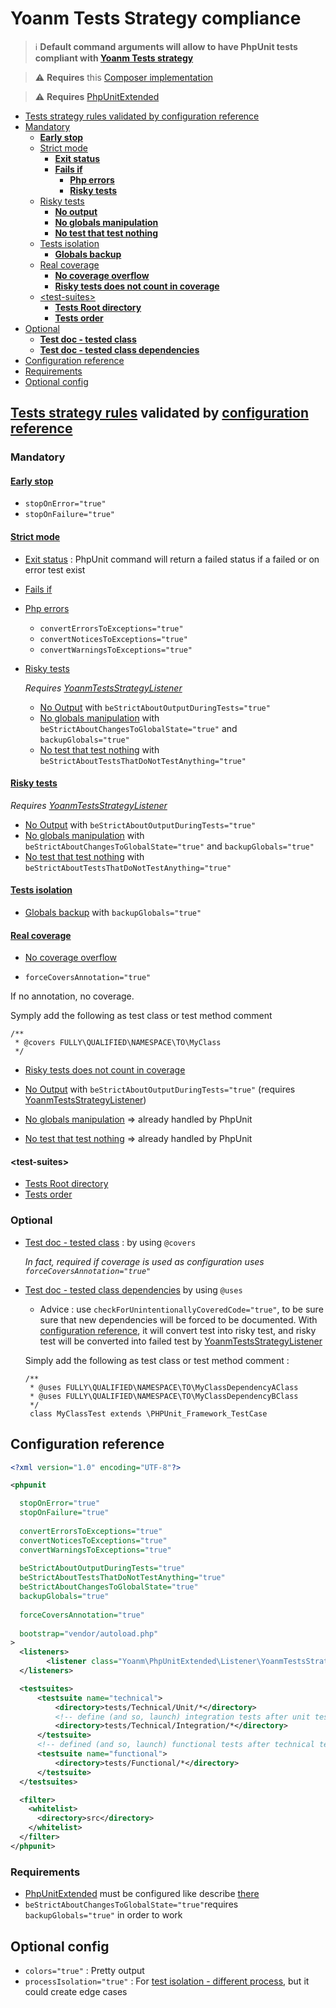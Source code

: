 # Yoanm Tests Strategy compliance

> :information_source: **Default command arguments will allow to have PhpUnit tests compliant with [Yoanm Tests strategy](https://github.com/yoanm/Readme/blob/master/strategy/tests/README.md)**


> :warning: **Requires** this [Composer implementation](https://github.com/yoanm/initRepositoryWithComposer)

> :warning: **Requires** [PhpUnitExtended](https://github.com/yoanm/PhpUnitExtended)

 * [Tests strategy rules validated by configuration reference](#rules-validated)
  * [Mandatory](#rules-validated-mandatory)
    * [**Early stop**](#rules-validated-early-stop)
    * [Strict mode](#rules-validated-strict-mode)
      * [**Exit status**](#rules-validated-strict-mode-exit-status)
      * [**Fails if**](#rules-validated-strict-mode-fails-if)
        * [**Php errors**](#rules-validated-strict-mode-fails-if-php-errors)
        * [**Risky tests**](#rules-validated-strict-mode-fails-if-risky-tests)
    * [Risky tests](#rules-validated-risky-tests)
      * [**No output**](#rules-validated-risky-tests-output)
      * [**No globals manipulation**](#rules-validated-risky-tests-manipulate-globals)
      * [**No test that test nothing**](#rules-validated-risky-tests-test-nothing)
    * [Tests isolation](#rules-validated-tests-isolation)
      * [**Globals backup**](#rules-validated-tests-isolation-globals)
    * [Real coverage](#rules-validated-real-coverage)
      * [**No coverage overflow**](#rules-validated-real-coverage-overflow)
      * [**Risky tests does not count in coverage**](#rules-validated-real-coverage-risky-tests)
    * [\<test-suites>](#rules-validated-test-suites)
      * [**Tests Root directory**](#rules-validated-test-suites-tests-root-directory)
      * [**Tests order**](#rules-validated-test-suites-tests-order)
  * [Optional](#optional)
    * [**Test doc - tested class**](#optional-rule-test-doc-tested-class)
    * [**Test doc - tested class dependencies**](#optional-rule-test-doc-tested-class-dependencies)
 * [Configuration reference](#configuration-reference)
  * [Requirements](#configuration-reference-requirements)
 * [Optional config](#optional-config)

<a name="rules-validated"></a>
## [Tests strategy rules](https://github.com/yoanm/Readme/blob/master/strategy/tests/README.md#rules) validated by [configuration reference](#configuration-reference)

<a name="rules-validated-mandatory"></a>
### Mandatory

<a name="rules-validated-early-stop"></a>
#### [Early stop](https://github.com/yoanm/Readme/blob/master/strategy/tests/README.md#rules-early-stop)

* `stopOnError="true"`
* `stopOnFailure="true"`

<a name="rules-validated-strict-mode"></a>
#### [Strict mode](https://github.com/yoanm/Readme/blob/master/strategy/tests/README.md#rules-strict-mode)

<a name="rules-validated-strict-mode-exit-status"></a>
 * [Exit status](https://github.com/yoanm/Readme/blob/master/strategy/tests/README.md#exit-status) : PhpUnit command will return a failed status if a failed or on error test exist
<a name="rules-validated-strict-mode-fails-if"></a>
 * [Fails if](https://github.com/yoanm/Readme/blob/master/strategy/tests/README.md#rules-strict-mode-fails-if)
<a name="rules-validated-strict-mode-fails-if-php-errors"></a>
  * [Php errors](https://github.com/yoanm/Readme/blob/master/strategy/tests/README.md#rules-strict-mode-fails-if-php-errors)

    * `convertErrorsToExceptions="true"`
    * `convertNoticesToExceptions="true"`
    * `convertWarningsToExceptions="true"`
<a name="rules-validated-strict-mode-fails-if-risky-tests"></a>
  * [Risky tests](https://github.com/yoanm/Readme/blob/master/strategy/tests/README.md#rules-strict-mode-fails-if-risky-tests) 
  
    *Requires [YoanmTestsStrategyListener](https://github.com/yoanm/PhpUnitExtended/blob/master/doc/listener/YoanmTestsStrategyListener.md)*

    * [No Output](https://github.com/yoanm/Readme/blob/master/strategy/tests/README.md#rules-risky-tests-output) with `beStrictAboutOutputDuringTests="true"`
    * [No globals manipulation](https://github.com/yoanm/Readme/blob/master/strategy/tests/README.md#rules-risky-tests-manipulate-globals) with `beStrictAboutChangesToGlobalState="true"` and `backupGlobals="true"`
    * [No test that test nothing](https://github.com/yoanm/Readme/blob/master/strategy/tests/README.md#rules-risky-tests-test-nothing) with `beStrictAboutTestsThatDoNotTestAnything="true"`

<a name="rules-validated-risky-tests"></a>
#### [Risky tests](https://github.com/yoanm/Readme/blob/master/strategy/tests/README.md#rules-risky-tests)

*Requires [YoanmTestsStrategyListener](https://github.com/yoanm/PhpUnitExtended/blob/master/doc/listener/YoanmTestsStrategyListener.md)*

<a name="rules-validated-risky-tests-output"></a>
 * [No Output](https://github.com/yoanm/Readme/blob/master/strategy/tests/README.md#rules-risky-tests-output) with `beStrictAboutOutputDuringTests="true"` 
<a name="rules-validated-risky-tests-manipulate-globals"></a>
 * [No globals manipulation](https://github.com/yoanm/Readme/blob/master/strategy/tests/README.md#rules-risky-tests-manipulate-globals) with `beStrictAboutChangesToGlobalState="true"` and `backupGlobals="true"`
<a name="rules-validated-risky-tests-test-nothing"></a>
 * [No test that test nothing](https://github.com/yoanm/Readme/blob/master/strategy/tests/README.md#rules-risky-tests-test-nothing) with `beStrictAboutTestsThatDoNotTestAnything="true"`

<a name="rules-validated-tests-isolation"></a>
#### [Tests isolation](https://github.com/yoanm/Readme/blob/master/strategy/tests/README.md#rules-tests-isolation)
    
<a name="rules-validated-tests-isolation-globals"></a>
 * [Globals backup](https://github.com/yoanm/Readme/blob/master/strategy/tests/README.md#rules-tests-isolation-globals) with `backupGlobals="true"`
  
<a name="rules-validated-real-coverage"></a>
#### [Real coverage](https://github.com/yoanm/Readme/blob/master/strategy/tests/README.md#rules-real-coverage)
    
<a name="rules-validated-real-coverage-overflow"></a>
 * [No coverage overflow](https://github.com/yoanm/Readme/blob/master/strategy/tests/README.md#rules-real-coverage-overflow)
      
  * `forceCoversAnnotation="true"`

  If no annotation, no coverage.

  Symply add the following as test class or test method comment

  ```
  /**
   * @covers FULLY\QUALIFIED\NAMESPACE\TO\MyClass
   */
  ```

<a name="rules-validated-real-coverage-risky-tests"></a>
 * [Risky tests does not count in coverage](https://github.com/yoanm/Readme/blob/master/strategy/tests/README.md#rules-real-coverage-risky-tests)
    
  * [No Output](https://github.com/yoanm/Readme/blob/master/strategy/tests/README.md#rules-risky-tests-output) with `beStrictAboutOutputDuringTests="true"` (requires [YoanmTestsStrategyListener](https://github.com/yoanm/PhpUnitExtended/blob/master/doc/listener/YoanmTestsStrategyListener.md))
  * [No globals manipulation](https://github.com/yoanm/Readme/blob/master/strategy/tests/README.md#rules-risky-tests-manipulate-globals) => already handled by PhpUnit
  * [No test that test nothing](https://github.com/yoanm/Readme/blob/master/strategy/tests/README.md#rules-risky-tests-test-nothing) => already handled by PhpUnit

<a name="rules-validated-test-suites"></a>
#### \<test-suites>
    
<a name="rules-validated-test-suites-tests-root-directory"></a>
  * [Tests Root directory](https://github.com/yoanm/Readme/blob/master/strategy/tests/README.md#tests-root-directory)
<a name="rules-validated-test-suites-tests-order"></a>
  * [Tests order](https://github.com/yoanm/Readme/blob/master/strategy/tests/README.md#tests-order)

### Optional

<a name="optional-rule-test-doc-tested-class"></a>
 * [Test doc - tested class](https://github.com/yoanm/Readme/blob/master/strategy/tests/README.md#rules-test-documentation-tested-class-description) : by using `@covers`
      
   *In fact, required if coverage is used as configuration uses `forceCoversAnnotation="true"`*

<a name="optional-rule-test-doc-tested-class-dependencies"></a>
 * [Test doc - tested class dependencies](https://github.com/yoanm/Readme/blob/master/strategy/tests/README.md#rules-test-documentation-tested-class-dependencies-description) by using `@uses`
  
    * Advice : use `checkForUnintentionallyCoveredCode="true"`, to be sure sure that new dependencies will be forced to be documented. With [configuration reference](#configuration-reference), it will convert test into risky test, and risky test will be converted into failed test by [YoanmTestsStrategyListener](https://github.com/yoanm/PhpUnitExtended/blob/master/doc/listener/YoanmTestsStrategyListener.md)
      
    Simply add the following as test class or test method comment : 
    ```
    /**
     * @uses FULLY\QUALIFIED\NAMESPACE\TO\MyClassDependencyAClass
     * @uses FULLY\QUALIFIED\NAMESPACE\TO\MyClassDependencyBClass
     */
     class MyClassTest extends \PHPUnit_Framework_TestCase
     ```

## Configuration reference
```xml
<?xml version="1.0" encoding="UTF-8"?>

<phpunit

  stopOnError="true"
  stopOnFailure="true"
  
  convertErrorsToExceptions="true"
  convertNoticesToExceptions="true"
  convertWarningsToExceptions="true"
  
  beStrictAboutOutputDuringTests="true"
  beStrictAboutTestsThatDoNotTestAnything="true"
  beStrictAboutChangesToGlobalState="true"
  backupGlobals="true"
  
  forceCoversAnnotation="true"
  
  bootstrap="vendor/autoload.php"
>
  <listeners>
        <listener class="Yoanm\PhpUnitExtended\Listener\YoanmTestsStrategyListener"/>
  </listeners>

  <testsuites>
      <testsuite name="technical">
          <directory>tests/Technical/Unit/*</directory>
          <!-- define (and so, launch) integration tests after unit tests => slower than unit tests -->
          <directory>tests/Technical/Integration/*</directory>
      </testsuite>
      <!-- defined (and so, launch) functional tests after technical tests => slower than technical tests -->
      <testsuite name="functional">
          <directory>tests/Functional/*</directory>
      </testsuite>
  </testsuites>

  <filter>
    <whitelist>
      <directory>src</directory>
    </whitelist>
  </filter>
</phpunit>
```
<a name="configuration-reference-requirements"></a>
### Requirements
  * [PhpUnitExtended](https://github.com/yoanm/PhpUnitExtended) must be configured like describe [there](https://github.com/yoanm/PhpUnitExtended/blob/master/doc/listener/YoanmTestsStrategyListener.md#configuration-reference)
  * `beStrictAboutChangesToGlobalState="true"`requires `backupGlobals="true"` in order to work

## Optional config
  
 * `colors="true"` : Pretty output
 * `processIsolation="true"` : For [test isolation - different process](https://github.com/yoanm/Readme/blob/master/strategy/tests/README.md#rules-tests-isolation-different-process), but it could create edge cases
 
